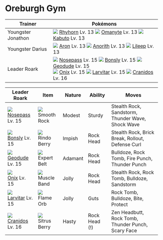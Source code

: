 # Oreburgh Gym

Trainer                    | Pokémons
---                        | ---
Youngster Jonathon         | ![][111]  [Rhyhorn] Lv. 13  ![][138]  [Omanyte] Lv. 13  ![][140]  [Kabuto] Lv. 13
Youngster Darius           | ![][304]  [Aron] Lv. 13  ![][347]  [Anorith] Lv. 13  ![][345]  [Lileep] Lv. 13
Leader Roark               | ![][299]  [Nosepass] Lv. 15  ![][438]  [Bonsly] Lv. 15  ![][074]  [Geodude] Lv. 15 <br> ![][095]  [Onix] Lv. 15  ![][246]  [Larvitar] Lv. 15  ![][408]  [Cranidos] Lv. 16

Leader Roark         | Item          | Nature  | Ability       | Moves
---                  | ---           | ---     | ---           | ---
![][299]<br> [Nosepass] Lv. 15        | ![][smooth-rock]<br> Smooth Rock        | Modest   | Sturdy              | Stealth Rock, Sandstorm, Thunder Wave, Shock Wave
![][438]<br> [Bonsly] Lv. 15          | ![][rindo-berry]<br> Rindo Berry        | Impish   | Rock Head           | Stealth Rock, Brick Break, Rollout, Defense Curl
![][074]<br> [Geodude] Lv. 15         | ![][expert-belt]<br> Expert Belt        | Adamant  | Rock Head           | Bulldoze, Rock Tomb, Fire Punch, Thunder Punch
![][095]<br> [Onix] Lv. 15            | ![][muscle-band]<br> Muscle Band        | Jolly    | Rock Head           | Stealth Rock, Rock Tomb, Bulldoze, Sandstorm
![][246]<br> [Larvitar] Lv. 15        | ![][flame-orb]<br> Flame Orb            | Jolly    | Guts                | Rock Tomb, Bulldoze, Bite, Protect
![][408]<br> [Cranidos] Lv. 16        | ![][sitrus-berry]<br> Sitrus Berry      | Hasty    | Rock Head (!)       | Zen Headbutt, Rock Tomb, Thunder Punch, Scary Face


[Geodude]: /pokemon_changes/074/
[Onix]: /pokemon_changes/095/
[Rhyhorn]: /pokemon_changes/111/
[Omanyte]: /pokemon_changes/138/
[Kabuto]: /pokemon_changes/140/
[Larvitar]: /pokemon_changes/246/
[Nosepass]: /pokemon_changes/299/
[Aron]: /pokemon_changes/304/
[Lileep]: /pokemon_changes/345/
[Anorith]: /pokemon_changes/347/
[Cranidos]: /pokemon_changes/408/
[Bonsly]: /pokemon_changes/438/
[expert-belt]: /img/items/expert-belt.png
[flame-orb]: /img/items/flame-orb.png
[muscle-band]: /img/items/muscle-band.png
[rindo-berry]: /img/items/rindo-berry.png
[sitrus-berry]: /img/items/sitrus-berry.png
[smooth-rock]: /img/items/smooth-rock.png
[074]: /img/pokemon/074.png
[095]: /img/pokemon/095.png
[111]: /img/pokemon/111.png
[138]: /img/pokemon/138.png
[140]: /img/pokemon/140.png
[246]: /img/pokemon/246.png
[299]: /img/pokemon/299.png
[304]: /img/pokemon/304.png
[345]: /img/pokemon/345.png
[347]: /img/pokemon/347.png
[408]: /img/pokemon/408.png
[438]: /img/pokemon/438.png
